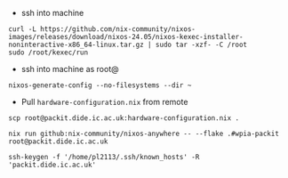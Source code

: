 - ssh into machine

```
curl -L https://github.com/nix-community/nixos-images/releases/download/nixos-24.05/nixos-kexec-installer-noninteractive-x86_64-linux.tar.gz | sudo tar -xzf- -C /root
sudo /root/kexec/run
```

- ssh into machine as root@
```
nixos-generate-config --no-filesystems --dir ~
```

- Pull `hardware-configuration.nix` from remote
```
scp root@packit.dide.ic.ac.uk:hardware-configuration.nix .
```

```
nix run github:nix-community/nixos-anywhere -- --flake .#wpia-packit root@packit.dide.ic.ac.uk
```

```
ssh-keygen -f '/home/pl2113/.ssh/known_hosts' -R 'packit.dide.ic.ac.uk'
```
